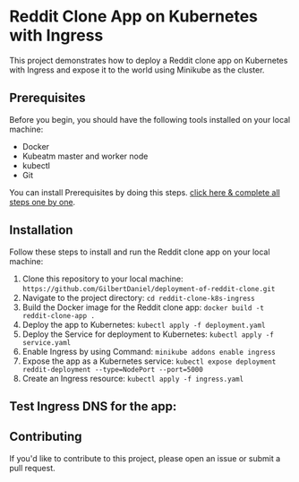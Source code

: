 # Reddit Clone App on Kubernetes with Ingress

This project demonstrates how to deploy a Reddit clone app on Kubernetes with Ingress and expose it to the world using Minikube as the cluster.

## Prerequisites

Before you begin, you should have the following tools installed on your local machine:

- Docker
- Kubeatm master and worker node
- kubectl
- Git

You can install Prerequisites by doing this steps. [click here & complete all steps one by one]().

## Installation

Follow these steps to install and run the Reddit clone app on your local machine:

1. Clone this repository to your local machine: `https://github.com/GilbertDaniel/deployment-of-reddit-clone.git`
2. Navigate to the project directory: `cd reddit-clone-k8s-ingress`
3. Build the Docker image for the Reddit clone app: `docker build -t reddit-clone-app .`
4. Deploy the app to Kubernetes: `kubectl apply -f deployment.yaml`
5. Deploy the Service for deployment to Kubernetes: `kubectl apply -f service.yaml`
6. Enable Ingress by using Command: `minikube addons enable ingress`
7. Expose the app as a Kubernetes service: `kubectl expose deployment reddit-deployment --type=NodePort --port=5000`
8. Create an Ingress resource: `kubectl apply -f ingress.yaml`

## Test Ingress DNS for the app:

## Contributing

If you'd like to contribute to this project, please open an issue or submit a pull request.
